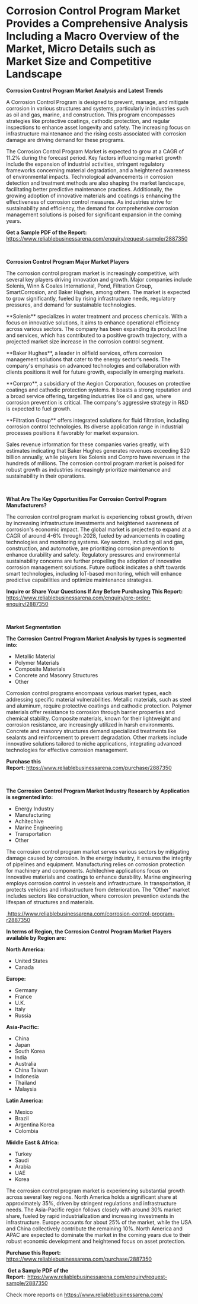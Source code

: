 <p><h1>Corrosion Control Program Market Provides a Comprehensive Analysis Including a Macro Overview of the Market, Micro Details such as Market Size and Competitive Landscape</h1></p><p><strong>Corrosion Control Program Market Analysis and Latest Trends</strong></p>
<p><p>A Corrosion Control Program is designed to prevent, manage, and mitigate corrosion in various structures and systems, particularly in industries such as oil and gas, marine, and construction. This program encompasses strategies like protective coatings, cathodic protection, and regular inspections to enhance asset longevity and safety. The increasing focus on infrastructure maintenance and the rising costs associated with corrosion damage are driving demand for these programs.</p><p>The Corrosion Control Program Market is expected to grow at a CAGR of 11.2% during the forecast period. Key factors influencing market growth include the expansion of industrial activities, stringent regulatory frameworks concerning material degradation, and a heightened awareness of environmental impacts. Technological advancements in corrosion detection and treatment methods are also shaping the market landscape, facilitating better predictive maintenance practices. Additionally, the growing adoption of innovative materials and coatings is enhancing the effectiveness of corrosion control measures. As industries strive for sustainability and efficiency, the demand for comprehensive corrosion management solutions is poised for significant expansion in the coming years.</p></p>
<p><strong>Get a Sample PDF of the Report:&nbsp;</strong> <a href="https://www.reliablebusinessarena.com/enquiry/request-sample/2887350?utm_campaign=1841&utm_medium=2&utm_source=Github&utm_content=ia&utm_term=14032025&utm_id=corrosion-control-program">https://www.reliablebusinessarena.com/enquiry/request-sample/2887350</a></p>
<p>&nbsp;</p>
<p><strong>Corrosion Control Program Major Market Players</strong></p>
<p><p>The corrosion control program market is increasingly competitive, with several key players driving innovation and growth. Major companies include Solenis, Winn & Coales International, Pond, Filtration Group, SmartCorrosion, and Baker Hughes, among others. The market is expected to grow significantly, fueled by rising infrastructure needs, regulatory pressures, and demand for sustainable technologies.</p><p>**Solenis** specializes in water treatment and process chemicals. With a focus on innovative solutions, it aims to enhance operational efficiency across various sectors. The company has been expanding its product line and services, which has contributed to a positive growth trajectory, with a projected market size increase in the corrosion control segment.</p><p>**Baker Hughes**, a leader in oilfield services, offers corrosion management solutions that cater to the energy sector's needs. The company's emphasis on advanced technologies and collaboration with clients positions it well for future growth, especially in emerging markets.</p><p>**Corrpro**, a subsidiary of the Aegion Corporation, focuses on protective coatings and cathodic protection systems. It boasts a strong reputation and a broad service offering, targeting industries like oil and gas, where corrosion prevention is critical. The company's aggressive strategy in R&D is expected to fuel growth.</p><p>**Filtration Group** offers integrated solutions for fluid filtration, including corrosion control technologies. Its diverse application range in industrial processes positions it favorably for market expansion.</p><p>Sales revenue information for these companies varies greatly, with estimates indicating that Baker Hughes generates revenues exceeding $20 billion annually, while players like Solenis and Corrpro have revenues in the hundreds of millions. The corrosion control program market is poised for robust growth as industries increasingly prioritize maintenance and sustainability in their operations.</p></p>
<p>&nbsp;</p>
<p><strong>What Are The Key Opportunities For Corrosion Control Program Manufacturers?</strong></p>
<p><p>The corrosion control program market is experiencing robust growth, driven by increasing infrastructure investments and heightened awareness of corrosion's economic impact. The global market is projected to expand at a CAGR of around 4-6% through 2028, fueled by advancements in coating technologies and monitoring systems. Key sectors, including oil and gas, construction, and automotive, are prioritizing corrosion prevention to enhance durability and safety. Regulatory pressures and environmental sustainability concerns are further propelling the adoption of innovative corrosion management solutions. Future outlook indicates a shift towards smart technologies, including IoT-based monitoring, which will enhance predictive capabilities and optimize maintenance strategies.</p></p>
<p><strong>Inquire or Share Your Questions If Any Before Purchasing This Report:</strong> <a href="https://www.reliablebusinessarena.com/enquiry/pre-order-enquiry/2887350?utm_campaign=1841&utm_medium=2&utm_source=Github&utm_content=ia&utm_term=14032025&utm_id=corrosion-control-program">https://www.reliablebusinessarena.com/enquiry/pre-order-enquiry/2887350</a></p>
<p>&nbsp;</p>
<p><strong>Market Segmentation</strong></p>
<p><strong>The Corrosion Control Program Market Analysis by types is segmented into:</strong></p>
<p><ul><li>Metallic Material</li><li>Polymer Materials</li><li>Composite Materials</li><li>Concrete and Masonry Structures</li><li>Other</li></ul></p>
<p><p>Corrosion control programs encompass various market types, each addressing specific material vulnerabilities. Metallic materials, such as steel and aluminum, require protective coatings and cathodic protection. Polymer materials offer resistance to corrosion through barrier properties and chemical stability. Composite materials, known for their lightweight and corrosion resistance, are increasingly utilized in harsh environments. Concrete and masonry structures demand specialized treatments like sealants and reinforcement to prevent degradation. Other markets include innovative solutions tailored to niche applications, integrating advanced technologies for effective corrosion management.</p></p>
<p><strong>Purchase this Report:&nbsp;</strong><a href="https://www.reliablebusinessarena.com/purchase/2887350?utm_campaign=1841&utm_medium=2&utm_source=Github&utm_content=ia&utm_term=14032025&utm_id=corrosion-control-program">https://www.reliablebusinessarena.com/purchase/2887350</a></p>
<p>&nbsp;</p>
<p><strong>The Corrosion Control Program Market Industry Research by Application is segmented into:</strong></p>
<p><ul><li>Energy Industry</li><li>Manufacturing</li><li>Achitechive</li><li>Marine Engineering</li><li>Transportation</li><li>Other</li></ul></p>
<p><p>The corrosion control program market serves various sectors by mitigating damage caused by corrosion. In the energy industry, it ensures the integrity of pipelines and equipment. Manufacturing relies on corrosion protection for machinery and components. Achitechive applications focus on innovative materials and coatings to enhance durability. Marine engineering employs corrosion control in vessels and infrastructure. In transportation, it protects vehicles and infrastructure from deterioration. The "Other" market includes sectors like construction, where corrosion prevention extends the lifespan of structures and materials.</p></p>
<p><a href="https://www.reliablebusinessarena.com/corrosion-control-program-r2887350?utm_campaign=1841&utm_medium=2&utm_source=Github&utm_content=ia&utm_term=14032025&utm_id=corrosion-control-program">&nbsp;https://www.reliablebusinessarena.com/corrosion-control-program-r2887350</a></p>
<p><strong>In terms of Region, the Corrosion Control Program Market Players available by Region are:</strong></p>
<p>
    <p> <strong> North America: </strong>
        <ul>
            <li>United States</li>
            <li>Canada</li>
        </ul>
        </p> 
    <p> <strong> Europe: </strong>
        <ul>
            <li>Germany</li>
            <li>France</li>
            <li>U.K.</li>
            <li>Italy</li>
            <li>Russia</li>
        </ul>
        </p> 
    <p> <strong> Asia-Pacific: </strong>
        <ul>
            <li>China</li>
            <li>Japan</li>
            <li>South Korea</li>
            <li>India</li>
            <li>Australia</li>
            <li>China Taiwan</li>
            <li>Indonesia</li>
            <li>Thailand</li>
            <li>Malaysia</li>
        </ul>
        </p> 
    <p> <strong> Latin America: </strong>
        <ul>
            <li>Mexico</li>
            <li>Brazil</li>
            <li>Argentina Korea</li>
            <li>Colombia</li>
        </ul>
        </p> 
    <p> <strong> Middle East & Africa: </strong>
        <ul>
            <li>Turkey</li>
            <li>Saudi</li>
            <li>Arabia</li>
            <li>UAE</li>
            <li>Korea</li>
        </ul>
    </p>
    </p>
<p><p>The corrosion control program market is experiencing substantial growth across several key regions. North America holds a significant share at approximately 35%, driven by stringent regulations and infrastructure needs. The Asia-Pacific region follows closely with around 30% market share, fueled by rapid industrialization and increasing investments in infrastructure. Europe accounts for about 25% of the market, while the USA and China collectively contribute the remaining 10%. North America and APAC are expected to dominate the market in the coming years due to their robust economic development and heightened focus on asset protection.</p></p>
<p><strong>Purchase this Report: </strong><a href="https://www.reliablebusinessarena.com/purchase/2887350?utm_campaign=1841&utm_medium=2&utm_source=Github&utm_content=ia&utm_term=14032025&utm_id=corrosion-control-program">https://www.reliablebusinessarena.com/purchase/2887350</a></p>
<p>&nbsp;<strong>Get a Sample PDF of the Report:&nbsp;&nbsp;</strong><a href="https://www.reliablebusinessarena.com/enquiry/request-sample/2887350?utm_campaign=1841&utm_medium=2&utm_source=Github&utm_content=ia&utm_term=14032025&utm_id=corrosion-control-program">https://www.reliablebusinessarena.com/enquiry/request-sample/2887350</a></p>
<p><strong></strong></p>
<p>Check more reports on <a href="https://www.reliablebusinessarena.com/?utm_campaign=1841&utm_medium=2&utm_source=Github&utm_content=ia&utm_term=14032025&utm_id=corrosion-control-program">https://www.reliablebusinessarena.com/</a></p>